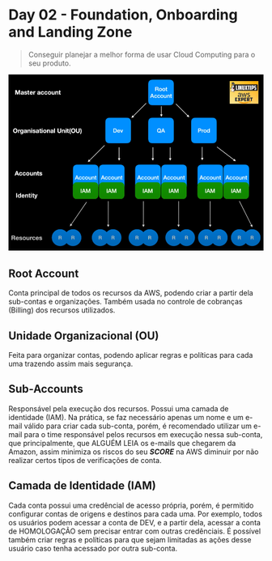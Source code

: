 # Day 02 - Foundation, Onboarding and Landing Zone

> Conseguir planejar a melhor forma de usar Cloud Computing para o seu produto.

![Foundation](../assets/foundation.png)

## Root Account
Conta principal de todos os recursos da AWS, podendo criar a partir dela sub-contas e organizações. Também usada no controle de cobranças (Billing) dos recursos utilizados.

## Unidade Organizacional (OU)
Feita para organizar contas, podendo aplicar regras e políticas para cada uma trazendo assim mais segurança.

## Sub-Accounts
Responsável pela execução dos recursos. Possui uma camada de identidade (IAM).
Na prática, se faz necessário apenas um nome e um e-mail válido para criar cada sub-conta, porém, é recomendado utilizar um e-mail para o time responsável pelos recursos em execução nessa sub-conta, que principalmente, que ALGUÉM LEIA os e-mails que chegarem da Amazon, assim minimiza os riscos do seu ***SCORE*** na AWS diminuir por não realizar certos tipos de verificações de conta.

## Camada de Identidade (IAM)
Cada conta possui uma credêncial de acesso própria, porém, é permitido configurar contas de origens e destinos para cada uma. Por exemplo, todos os usuários podem acessar a conta de DEV, e a partir dela, acessar a conta de HOMOLOGAÇÃO sem precisar entrar com outras credênciais. É possível também criar regras e políticas para que sejam limitadas as ações desse usuário caso tenha acessado por outra sub-conta.